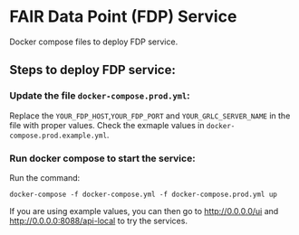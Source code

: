 # FAIR Data Point (FDP) Service

Docker compose files to deploy FDP service.

## Steps to deploy FDP service:

### Update the file `docker-compose.prod.yml`:

Replace the `YOUR_FDP_HOST`,`YOUR_FDP_PORT` and `YOUR_GRLC_SERVER_NAME` in the file
with proper values. Check the exmaple values in `docker-compose.prod.example.yml`.

### Run docker compose to start the service:

Run the command:
```
docker-compose -f docker-compose.yml -f docker-compose.prod.yml up
```
If you are using example values, you can then go to http://0.0.0.0/ui and http://0.0.0.0:8088/api-local to try the services.
